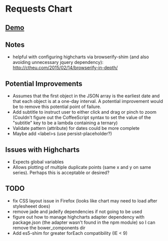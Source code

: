# Requests Chart

## [Demo](http://requests-chart.stage.davidrivers.name/)

## Notes

* helpful with configuring highcharts via browserify-shim (and also avoiding unnecessary jquery dependency): http://ctheu.com/2015/02/14/browserify-in-depth/

## Potential Improvements

* Assumes that the first object in the JSON array is the earliest date and that each object is at a one-day interval. A potential improvement would be to remove this potential point of failure.
* Add subtitle to instruct user to either click and drag or pinch to zoom (Couldn't figure out the CoffeeScript syntax to set the value of the "subtitle" key to be a lambda containing a ternary)
* Validate pattern (attribute) for dates could be more complete
* Maybe add &lt;label&gt;s (use persist-placeholder?)

## Issues with Highcharts

* Expects global variables
* Allows plotting of multiple duplicate points (same x and y on same series). Perhaps this is acceptable or desired?

## TODO

* fix CSS layout issue in Firefox (looks like chart may need to load after stylesheeet does)
* remove jade and jadeify dependencies if not going to be used
* figure out how to manage highcharts adapter dependency with package.json (the adapter wasn't found in the npm module) so I can remove the bower_components dir
* Add es5-shim for greater forEach compatibility (IE < 9)
